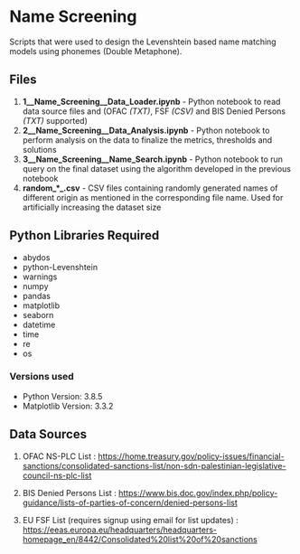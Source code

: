 # Name Screening

Scripts that were used to design the Levenshtein based name matching models using phonemes (Double Metaphone).

## Files

1. **1__Name_Screening__Data_Loader.ipynb** - Python notebook to read data source files and (OFAC *(TXT)*, FSF *(CSV)* and BIS Denied Persons *(TXT)* supported)
2. **2__Name_Screening__Data_Analysis.ipynb** - Python notebook to perform analysis on the data to finalize the metrics, thresholds and solutions
3. **3__Name_Screening__Name_Search.ipynb** - Python notebook to run query on the final dataset using the algorithm developed in the previous notebook
4. **random_*_.csv** - CSV files containing randomly generated names of different origin as mentioned in the corresponding file name. Used for artificially increasing the dataset size


## Python Libraries Required

- abydos
- python-Levenshtein
- warnings
- numpy
- pandas
- matplotlib
- seaborn
- datetime
- time
- re
- os

### Versions used

- Python Version: 3.8.5
- Matplotlib Version: 3.3.2

## Data Sources

1. OFAC NS-PLC List : 
https://home.treasury.gov/policy-issues/financial-sanctions/consolidated-sanctions-list/non-sdn-palestinian-legislative-council-ns-plc-list

2. BIS Denied Persons List : 
https://www.bis.doc.gov/index.php/policy-guidance/lists-of-parties-of-concern/denied-persons-list

3. EU FSF List (requires signup using email for list updates) : 
https://eeas.europa.eu/headquarters/headquarters-homepage_en/8442/Consolidated%20list%20of%20sanctions
